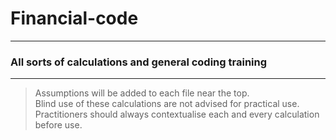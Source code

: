 # Financial-code
***
### All sorts of calculations and general coding training
***

> Assumptions will be added to each file near the top. <br>
> Blind use of these calculations are not advised for practical use. <br>
> Practitioners should always contextualise each and every calculation before use. <br>
 <br>
  <br>
   <br>
    <br>
     <br>
      <br>
      
